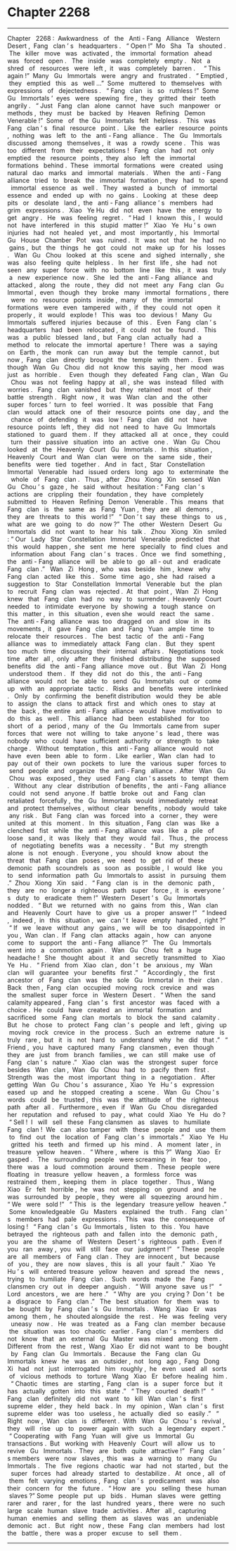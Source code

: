 
# Chapter 2268


---

Chapter ‌ ‌ 2268 :‌ ‌ Awkwardness ‌ ‌ of ‌ ‌ the ‌ ‌ Anti - Fang ‌ ‌ Alliance ‌ ‌
‌
Western ‌ ‌ Desert ,‌ ‌ Fang ‌ ‌ clan ’ s ‌ ‌ headquarters .‌ ‌
‌
“ Open !”‌ ‌ Mo ‌ ‌ Sha ‌ ‌ Ta ‌ ‌ shouted .‌ ‌
‌
The ‌ ‌ killer ‌ ‌ move ‌ ‌ was ‌ ‌ activated ,‌ ‌ the ‌ ‌ immortal ‌ ‌ formation ‌ ‌ ahead ‌ ‌ was ‌ ‌ forced ‌ ‌ open .‌ ‌
‌
The ‌ ‌ inside ‌ ‌ was ‌ ‌ completely ‌ ‌ empty .‌ ‌
‌
Not ‌ ‌ a ‌ ‌ shred ‌ ‌ of ‌ ‌ resources ‌ ‌ were ‌ ‌ left ,‌ ‌ it ‌ ‌ was ‌ ‌ completely ‌ ‌ barren .‌ ‌
‌
‌
‌
“ This ‌ ‌ again !”‌ ‌ Many ‌ ‌ Gu ‌ ‌ Immortals ‌ ‌ were ‌ ‌ angry ‌ ‌ and ‌ ‌ frustrated .‌ ‌
‌
“ Emptied ,‌ ‌ they ‌ ‌ emptied ‌ ‌ this ‌ ‌ as ‌ ‌ well …”‌ ‌ Some ‌ ‌ muttered ‌ ‌ to ‌ ‌ themselves ‌ ‌ with ‌ ‌ expressions ‌ ‌ of ‌ ‌
dejectedness .‌ ‌
‌
“ Fang ‌ ‌ clan ‌ ‌ is ‌ ‌ so ‌ ‌ ruthless !”‌ ‌ Some ‌ ‌ Gu ‌ ‌ Immortals ’‌ ‌ eyes ‌ ‌ were ‌ ‌ spewing ‌ ‌ fire ,‌ ‌ they ‌ ‌ gritted ‌ ‌ their ‌ ‌ teeth ‌ ‌
angrily .‌ ‌
‌
“ Just ‌ ‌ Fang ‌ ‌ clan ‌ ‌ alone ‌ ‌ cannot ‌ ‌ have ‌ ‌ such ‌ ‌ manpower ‌ ‌ or ‌ ‌ methods ,‌ ‌ they ‌ ‌ must ‌ ‌ be ‌ ‌ backed ‌ ‌ by ‌ ‌
Heaven ‌ ‌ Refining ‌ ‌ Demon ‌ ‌ Venerable !”‌ ‌ Some ‌ ‌ of ‌ ‌ the ‌ ‌ Gu ‌ ‌ Immortals ‌ ‌ felt ‌ ‌ helpless .‌ ‌
‌
This ‌ ‌ was ‌ ‌ Fang ‌ ‌ clan ’ s ‌ ‌ final ‌ ‌ resource ‌ ‌ point .‌ ‌
‌
Like ‌ ‌ the ‌ ‌ earlier ‌ ‌ resource ‌ ‌ points ,‌ ‌ nothing ‌ ‌ was ‌ ‌ left ‌ ‌ to ‌ ‌ the ‌ ‌ anti - Fang ‌ ‌ alliance .‌ ‌
‌
The ‌ ‌ Gu ‌ ‌ Immortals ‌ ‌ discussed ‌ ‌ among ‌ ‌ themselves ,‌ ‌ it ‌ ‌ was ‌ ‌ a ‌ ‌ rowdy ‌ ‌ scene .‌ ‌
‌
This ‌ ‌ was ‌ ‌ too ‌ ‌ different ‌ ‌ from ‌ ‌ their ‌ ‌ expectations !‌ ‌
‌
Fang ‌ ‌ clan ‌ ‌ had ‌ ‌ not ‌ ‌ only ‌ ‌ emptied ‌ ‌ the ‌ ‌ resource ‌ ‌ points ,‌ ‌ they ‌ ‌ also ‌ ‌ left ‌ ‌ the ‌ ‌ immortal ‌ ‌ formations ‌ ‌
behind .‌ ‌ These ‌ ‌ immortal ‌ ‌ formations ‌ ‌ were ‌ ‌ created ‌ ‌ using ‌ ‌ natural ‌ ‌ dao ‌ ‌ marks ‌ ‌ and ‌ ‌ immortal ‌ ‌
materials .‌ ‌
‌
When ‌ ‌ the ‌ ‌ anti - Fang ‌ ‌ alliance ‌ ‌ tried ‌ ‌ to ‌ ‌ break ‌ ‌ the ‌ ‌ immortal ‌ ‌ formation ,‌ ‌ they ‌ ‌ had ‌ ‌ to ‌ ‌ spend ‌ ‌ immortal ‌ ‌
essence ‌ ‌ as ‌ ‌ well .‌ ‌
‌
They ‌ ‌ wasted ‌ ‌ a ‌ ‌ bunch ‌ ‌ of ‌ ‌ immortal ‌ ‌ essence ‌ ‌ and ‌ ‌ ended ‌ ‌ up ‌ ‌ with ‌ ‌ no ‌ ‌ gains .‌ ‌
‌
Looking ‌ ‌ at ‌ ‌ these ‌ ‌ deep ‌ ‌ pits ‌ ‌ or ‌ ‌ desolate ‌ ‌ land ,‌ ‌ the ‌ ‌ anti - Fang ‌ ‌ alliance ’ s ‌ ‌ members ‌ ‌ had ‌ ‌ grim ‌ ‌
expressions .‌ ‌
‌
Xiao ‌ ‌ Ye ‌ ‌ Hu ‌ ‌ did ‌ ‌ not ‌ ‌ even ‌ ‌ have ‌ ‌ the ‌ ‌ energy ‌ ‌ to ‌ ‌ get ‌ ‌ angry .‌ ‌
‌
He ‌ ‌ was ‌ ‌ feeling ‌ ‌ regret .‌ ‌
‌
“ Had ‌ ‌ I ‌ ‌ known ‌ ‌ this ,‌ ‌ I ‌ ‌ would ‌ ‌ not ‌ ‌ have ‌ ‌ interfered ‌ ‌ in ‌ ‌ this ‌ ‌ stupid ‌ ‌ matter !”‌ ‌
‌
Xiao ‌ ‌ Ye ‌ ‌ Hu ’ s ‌ ‌ own ‌ ‌ injuries ‌ ‌ had ‌ ‌ not ‌ ‌ healed ‌ ‌ yet ,‌ ‌ and ‌ ‌ most ‌ ‌ importantly ,‌ ‌ his ‌ ‌ Immortal ‌ ‌ Gu ‌ ‌ House ‌ ‌
Chamber ‌ ‌ Pot ‌ ‌ was ‌ ‌ ruined .‌ ‌
‌
It ‌ ‌ was ‌ ‌ not ‌ ‌ that ‌ ‌ he ‌ ‌ had ‌ ‌ no ‌ ‌ gains ,‌ ‌ but ‌ ‌ the ‌ ‌ things ‌ ‌ he ‌ ‌ got ‌ ‌ could ‌ ‌ not ‌ ‌ make ‌ ‌ up ‌ ‌ for ‌ ‌ his ‌ ‌ losses .‌ ‌
‌
Wan ‌ ‌ Gu ‌ ‌ Chou ‌ ‌ looked ‌ ‌ at ‌ ‌ this ‌ ‌ scene ‌ ‌ and ‌ ‌ sighed ‌ ‌ internally ,‌ ‌ she ‌ ‌ was ‌ ‌ also ‌ ‌ feeling ‌ ‌ quite ‌ ‌ helpless .‌ ‌
‌
In ‌ ‌ her ‌ ‌ first ‌ ‌ life ,‌ ‌ she ‌ ‌ had ‌ ‌ not ‌ ‌ seen ‌ ‌ any ‌ ‌ super ‌ ‌ force ‌ ‌ with ‌ ‌ no ‌ ‌ bottom ‌ ‌ line ‌ ‌ like ‌ ‌ this ,‌ ‌ it ‌ ‌ was ‌ ‌ truly ‌ ‌ a ‌ ‌ new ‌ ‌
experience ‌ ‌ now .‌ ‌
‌
She ‌ ‌ led ‌ ‌ the ‌ ‌ anti - Fang ‌ ‌ alliance ‌ ‌ and ‌ ‌ attacked ,‌ ‌ along ‌ ‌ the ‌ ‌ route ,‌ ‌ they ‌ ‌ did ‌ ‌ not ‌ ‌ meet ‌ ‌ any ‌ ‌ Fang ‌ ‌ clan ‌ ‌
Gu ‌ ‌ Immortal ,‌ ‌ even ‌ ‌ though ‌ ‌ they ‌ ‌ broke ‌ ‌ many ‌ ‌ immortal ‌ ‌ formations ,‌ ‌ there ‌ ‌ were ‌ ‌ no ‌ ‌ resource ‌ ‌ points ‌ ‌
inside ,‌ ‌ many ‌ ‌ of ‌ ‌ the ‌ ‌ immortal ‌ ‌ formations ‌ ‌ were ‌ ‌ even ‌ ‌ tampered ‌ ‌ with ,‌ ‌ if ‌ ‌ they ‌ ‌ could ‌ ‌ not ‌ ‌ open ‌ ‌ it ‌ ‌
properly ,‌ ‌ it ‌ ‌ would ‌ ‌ explode !‌ ‌
‌
This ‌ ‌ was ‌ ‌ too ‌ ‌ devious !‌ ‌
‌
Many ‌ ‌ Gu ‌ ‌ Immortals ‌ ‌ suffered ‌ ‌ injuries ‌ ‌ because ‌ ‌ of ‌ ‌ this .‌ ‌
‌
Even ‌ ‌ Fang ‌ ‌ clan ’ s ‌ ‌ headquarters ‌ ‌ had ‌ ‌ been ‌ ‌ relocated ,‌ ‌ it ‌ ‌ could ‌ ‌ not ‌ ‌ be ‌ ‌ found .‌ ‌
‌
This ‌ ‌ was ‌ ‌ a ‌ ‌ public ‌ ‌ blessed ‌ ‌ land ,‌ ‌ but ‌ ‌ Fang ‌ ‌ clan ‌ ‌ actually ‌ ‌ had ‌ ‌ a ‌ ‌ method ‌ ‌ to ‌ ‌ relocate ‌ ‌ the ‌ ‌ immortal ‌ ‌
aperture !‌ ‌
‌
There ‌ ‌ was ‌ ‌ a ‌ ‌ saying ‌ ‌ on ‌ ‌ Earth ,‌ ‌ the ‌ ‌ monk ‌ ‌ can ‌ ‌ run ‌ ‌ away ‌ ‌ but ‌ ‌ the ‌ ‌ temple ‌ ‌ cannot ,‌ ‌ but ‌ ‌ now ,‌ ‌ Fang ‌ ‌ clan ‌ ‌
directly ‌ ‌ brought ‌ ‌ the ‌ ‌ temple ‌ ‌ with ‌ ‌ them .‌ ‌
‌
Even ‌ ‌ though ‌ ‌ Wan ‌ ‌ Gu ‌ ‌ Chou ‌ ‌ did ‌ ‌ not ‌ ‌ know ‌ ‌ this ‌ ‌ saying ,‌ ‌ her ‌ ‌ mood ‌ ‌ was ‌ ‌ just ‌ ‌ as ‌ ‌ horrible .‌ ‌
‌
‌
‌
Even ‌ ‌ though ‌ ‌ they ‌ ‌ defeated ‌ ‌ Fang ‌ ‌ clan ,‌ ‌ Wan ‌ ‌ Gu ‌ ‌ Chou ‌ ‌ was ‌ ‌ not ‌ ‌ feeling ‌ ‌ happy ‌ ‌ at ‌ ‌ all ,‌ ‌ she ‌ ‌ was ‌ ‌
instead ‌ ‌ filled ‌ ‌ with ‌ ‌ worries .‌ ‌
‌
Fang ‌ ‌ clan ‌ ‌ vanished ‌ ‌ but ‌ ‌ they ‌ ‌ retained ‌ ‌ most ‌ ‌ of ‌ ‌ their ‌ ‌ battle ‌ ‌ strength .‌ ‌
‌
Right ‌ ‌ now ,‌ ‌ it ‌ ‌ was ‌ ‌ Wan ‌ ‌ clan ‌ ‌ and ‌ ‌ the ‌ ‌ other ‌ ‌ super ‌ ‌ forces ’‌ ‌ turn ‌ ‌ to ‌ ‌ feel ‌ ‌ worried .‌ ‌ It ‌ ‌ was ‌ ‌ possible ‌ ‌ that ‌ ‌
Fang ‌ ‌ clan ‌ ‌ would ‌ ‌ attack ‌ ‌ one ‌ ‌ of ‌ ‌ their ‌ ‌ resource ‌ ‌ points ‌ ‌ one ‌ ‌ day ,‌ ‌ and ‌ ‌ the ‌ ‌ chance ‌ ‌ of ‌ ‌ defending ‌ ‌ it ‌ ‌ was ‌ ‌
low !‌ ‌
‌
Fang ‌ ‌ clan ‌ ‌ did ‌ ‌ not ‌ ‌ have ‌ ‌ resource ‌ ‌ points ‌ ‌ left ,‌ ‌ they ‌ ‌ did ‌ ‌ not ‌ ‌ need ‌ ‌ to ‌ ‌ have ‌ ‌ Gu ‌ ‌ Immortals ‌ ‌ stationed ‌ ‌ to ‌ ‌
guard ‌ ‌ them .‌ ‌ If ‌ ‌ they ‌ ‌ attacked ‌ ‌ all ‌ ‌ at ‌ ‌ once ,‌ ‌ they ‌ ‌ could ‌ ‌ turn ‌ ‌ their ‌ ‌ passive ‌ ‌ situation ‌ ‌ into ‌ ‌ an ‌ ‌ active ‌ ‌
one .‌ ‌
‌
Wan ‌ ‌ Gu ‌ ‌ Chou ‌ ‌ looked ‌ ‌ at ‌ ‌ the ‌ ‌ Heavenly ‌ ‌ Court ‌ ‌ Gu ‌ ‌ Immortals .‌ ‌
‌
In ‌ ‌ this ‌ ‌ situation ,‌ ‌ Heavenly ‌ ‌ Court ‌ ‌ and ‌ ‌ Wan ‌ ‌ clan ‌ ‌ were ‌ ‌ on ‌ ‌ the ‌ ‌ same ‌ ‌ side ,‌ ‌ their ‌ ‌ benefits ‌ ‌ were ‌ ‌ tied ‌ ‌
together .‌ ‌
‌
And ‌ ‌ in ‌ ‌ fact ,‌ ‌ Star ‌ ‌ Constellation ‌ ‌ Immortal ‌ ‌ Venerable ‌ ‌ had ‌ ‌ issued ‌ ‌ orders ‌ ‌ long ‌ ‌ ago ‌ ‌ to ‌ ‌ exterminate ‌ ‌
the ‌ ‌ whole ‌ ‌ of ‌ ‌ Fang ‌ ‌ clan .‌ ‌
‌
Thus ,‌ ‌ after ‌ ‌ Zhou ‌ ‌ Xiong ‌ ‌ Xin ‌ ‌ sensed ‌ ‌ Wan ‌ ‌ Gu ‌ ‌ Chou ’ s ‌ ‌ gaze ,‌ ‌ he ‌ ‌ said ‌ ‌ without ‌ ‌ hesitation :‌ ‌” Fang ‌ ‌
clan ’ s ‌ ‌ actions ‌ ‌ are ‌ ‌ crippling ‌ ‌ their ‌ ‌ foundation ,‌ ‌ they ‌ ‌ have ‌ ‌ completely ‌ ‌ submitted ‌ ‌ to ‌ ‌ Heaven ‌ ‌ Refining ‌ ‌
Demon ‌ ‌ Venerable .‌ ‌ This ‌ ‌ means ‌ ‌ that ‌ ‌ Fang ‌ ‌ clan ‌ ‌ is ‌ ‌ the ‌ ‌ same ‌ ‌ as ‌ ‌ Fang ‌ ‌ Yuan ,‌ ‌ they ‌ ‌ are ‌ ‌ all ‌ ‌ demons ,‌ ‌
they ‌ ‌ are ‌ ‌ threats ‌ ‌ to ‌ ‌ this ‌ ‌ world !”‌ ‌
‌
“ Don ’ t ‌ ‌ say ‌ ‌ these ‌ ‌ things ‌ ‌ to ‌ ‌ us ,‌ ‌ what ‌ ‌ are ‌ ‌ we ‌ ‌ going ‌ ‌ to ‌ ‌ do ‌ ‌ now ?”‌ ‌ The ‌ ‌ other ‌ ‌ Western ‌ ‌ Desert ‌ ‌ Gu ‌ ‌
Immortals ‌ ‌ did ‌ ‌ not ‌ ‌ want ‌ ‌ to ‌ ‌ hear ‌ ‌ his ‌ ‌ talk .‌ ‌
‌
Zhou ‌ ‌ Xiong ‌ ‌ Xin ‌ ‌ smiled :‌ ‌” Our ‌ ‌ Lady ‌ ‌ Star ‌ ‌ Constellation ‌ ‌ Immortal ‌ ‌ Venerable ‌ ‌ predicted ‌ ‌ that ‌ ‌ this ‌ ‌
would ‌ ‌ happen ,‌ ‌ she ‌ ‌ sent ‌ ‌ me ‌ ‌ here ‌ ‌ specially ‌ ‌ to ‌ ‌ find ‌ ‌ clues ‌ ‌ and ‌ ‌ information ‌ ‌ about ‌ ‌ Fang ‌ ‌ clan ’ s ‌ ‌
traces .‌ ‌ Once ‌ ‌ we ‌ ‌ find ‌ ‌ something ,‌ ‌ the ‌ ‌ anti - Fang ‌ ‌ alliance ‌ ‌ will ‌ ‌ be ‌ ‌ able ‌ ‌ to ‌ ‌ go ‌ ‌ all - out ‌ ‌ and ‌ ‌ eradicate ‌ ‌
Fang ‌ ‌ clan .”‌ ‌
‌
Wan ‌ ‌ Zi ‌ ‌ Hong ,‌ ‌ who ‌ ‌ was ‌ ‌ beside ‌ ‌ him ,‌ ‌ knew ‌ ‌ why ‌ ‌ Fang ‌ ‌ clan ‌ ‌ acted ‌ ‌ like ‌ ‌ this .‌ ‌
‌
Some ‌ ‌ time ‌ ‌ ago ,‌ ‌ she ‌ ‌ had ‌ ‌ raised ‌ ‌ a ‌ ‌ suggestion ‌ ‌ to ‌ ‌ Star ‌ ‌ Constellation ‌ ‌ Immortal ‌ ‌ Venerable ‌ ‌ but ‌ ‌ the ‌ ‌
plan ‌ ‌ to ‌ ‌ recruit ‌ ‌ Fang ‌ ‌ clan ‌ ‌ was ‌ ‌ rejected .‌ ‌ At ‌ ‌ that ‌ ‌ point ,‌ ‌ Wan ‌ ‌ Zi ‌ ‌ Hong ‌ ‌ knew ‌ ‌ that ‌ ‌ Fang ‌ ‌ clan ‌ ‌ had ‌ ‌ no ‌ ‌
way ‌ ‌ to ‌ ‌ surrender .‌ ‌ Heavenly ‌ ‌ Court ‌ ‌ needed ‌ ‌ to ‌ ‌ intimidate ‌ ‌ everyone ‌ ‌ by ‌ ‌ showing ‌ ‌ a ‌ ‌ tough ‌ ‌ stance ‌ ‌ on ‌ ‌
this ‌ ‌ matter ,‌ ‌ in ‌ ‌ this ‌ ‌ situation ,‌ ‌ even ‌ ‌ she ‌ ‌ would ‌ ‌ react ‌ ‌ the ‌ ‌ same .‌ ‌
‌
The ‌ ‌ anti - Fang ‌ ‌ alliance ‌ ‌ was ‌ ‌ too ‌ ‌ dragged ‌ ‌ on ‌ ‌ and ‌ ‌ slow ‌ ‌ in ‌ ‌ its ‌ ‌ movements ,‌ ‌ it ‌ ‌ gave ‌ ‌ Fang ‌ ‌ clan ‌ ‌ and ‌ ‌
Fang ‌ ‌ Yuan ‌ ‌ ample ‌ ‌ time ‌ ‌ to ‌ ‌ relocate ‌ ‌ their ‌ ‌ resources .‌ ‌
‌
The ‌ ‌ best ‌ ‌ tactic ‌ ‌ of ‌ ‌ the ‌ ‌ anti - Fang ‌ ‌ alliance ‌ ‌ was ‌ ‌ to ‌ ‌ immediately ‌ ‌ attack ‌ ‌ Fang ‌ ‌ clan .‌ ‌
‌
But ‌ ‌ they ‌ ‌ spent ‌ ‌ too ‌ ‌ much ‌ ‌ time ‌ ‌ discussing ‌ ‌ their ‌ ‌ internal ‌ ‌ affairs .‌ ‌
‌
Negotiations ‌ ‌ took ‌ ‌ time ‌ ‌ after ‌ ‌ all ,‌ ‌ only ‌ ‌ after ‌ ‌ they ‌ ‌ finished ‌ ‌ distributing ‌ ‌ the ‌ ‌ supposed ‌ ‌ benefits ‌ ‌ did ‌ ‌ the ‌ ‌
anti - Fang ‌ ‌ alliance ‌ ‌ move ‌ ‌ out .‌ ‌
‌
But ‌ ‌ Wan ‌ ‌ Zi ‌ ‌ Hong ‌ ‌ understood ‌ ‌ them .‌ ‌
‌
If ‌ ‌ they ‌ ‌ did ‌ ‌ not ‌ ‌ do ‌ ‌ this ,‌ ‌ the ‌ ‌ anti - Fang ‌ ‌ alliance ‌ ‌ would ‌ ‌ not ‌ ‌ be ‌ ‌ able ‌ ‌ to ‌ ‌ send ‌ ‌ Gu ‌ ‌ Immortals ‌ ‌ out ‌ ‌ or ‌ ‌
come ‌ ‌ up ‌ ‌ with ‌ ‌ an ‌ ‌ appropriate ‌ ‌ tactic .‌ ‌
‌
Risks ‌ ‌ and ‌ ‌ benefits ‌ ‌ were ‌ ‌ interlinked .‌ ‌
‌
Only ‌ ‌ by ‌ ‌ confirming ‌ ‌ the ‌ ‌ benefit ‌ ‌ distribution ‌ ‌ would ‌ ‌ they ‌ ‌ be ‌ ‌ able ‌ ‌ to ‌ ‌ assign ‌ ‌ the ‌ ‌ clans ‌ ‌ to ‌ ‌ attack ‌ ‌ first ‌ ‌
and ‌ ‌ which ‌ ‌ ones ‌ ‌ to ‌ ‌ stay ‌ ‌ at ‌ ‌ the ‌ ‌ back ,‌ ‌ the ‌ ‌ entire ‌ ‌ anti - Fang ‌ ‌ alliance ‌ ‌ would ‌ ‌ have ‌ ‌ motivation ‌ ‌ to ‌ ‌ do ‌ ‌
this ‌ ‌ as ‌ ‌ well .‌ ‌
‌
This ‌ ‌ alliance ‌ ‌ had ‌ ‌ been ‌ ‌ established ‌ ‌ for ‌ ‌ too ‌ ‌ short ‌ ‌ of ‌ ‌ a ‌ ‌ period ,‌ ‌ many ‌ ‌ of ‌ ‌ the ‌ ‌ Gu ‌ ‌ Immortals ‌ ‌ came ‌ ‌
from ‌ ‌ super ‌ ‌ forces ‌ ‌ that ‌ ‌ were ‌ ‌ not ‌ ‌ willing ‌ ‌ to ‌ ‌ take ‌ ‌ anyone ’ s ‌ ‌ lead ,‌ ‌ there ‌ ‌ was ‌ ‌ nobody ‌ ‌ who ‌ ‌ could ‌ ‌ have ‌ ‌
sufficient ‌ ‌ authority ‌ ‌ or ‌ ‌ strength ‌ ‌ to ‌ ‌ take ‌ ‌ charge .‌ ‌
‌
Without ‌ ‌ temptation ,‌ ‌ this ‌ ‌ anti - Fang ‌ ‌ alliance ‌ ‌ would ‌ ‌ not ‌ ‌ have ‌ ‌ even ‌ ‌ been ‌ ‌ able ‌ ‌ to ‌ ‌ form .‌ ‌
‌
Like ‌ ‌ earlier ,‌ ‌ Wan ‌ ‌ clan ‌ ‌ had ‌ ‌ to ‌ ‌ pay ‌ ‌ out ‌ ‌ of ‌ ‌ their ‌ ‌ own ‌ ‌ pockets ‌ ‌ to ‌ ‌ lure ‌ ‌ the ‌ ‌ various ‌ ‌ super ‌ ‌ forces ‌ ‌ to ‌ ‌
send ‌ ‌ people ‌ ‌ and ‌ ‌ organize ‌ ‌ the ‌ ‌ anti - Fang ‌ ‌ alliance .‌ ‌ After ‌ ‌ Wan ‌ ‌ Gu ‌ ‌ Chou ‌ ‌ was ‌ ‌ exposed ,‌ ‌ they ‌ ‌ used ‌ ‌
Fang ‌ ‌ clan ’ s ‌ ‌ assets ‌ ‌ to ‌ ‌ tempt ‌ ‌ them .‌ ‌
‌
Without ‌ ‌ any ‌ ‌ clear ‌ ‌ distribution ‌ ‌ of ‌ ‌ benefits ,‌ ‌ the ‌ ‌ anti - Fang ‌ ‌ alliance ‌ ‌ could ‌ ‌ not ‌ ‌ send ‌ ‌ anyone .‌ ‌
‌
If ‌ ‌ battle ‌ ‌ broke ‌ ‌ out ‌ ‌ and ‌ ‌ Fang ‌ ‌ clan ‌ ‌ retaliated ‌ ‌ forcefully ,‌ ‌ the ‌ ‌ Gu ‌ ‌ Immortals ‌ ‌ would ‌ ‌ immediately ‌ ‌
retreat ‌ ‌ and ‌ ‌ protect ‌ ‌ themselves ,‌ ‌ without ‌ ‌ clear ‌ ‌ benefits ,‌ ‌ nobody ‌ ‌ would ‌ ‌ take ‌ ‌ any ‌ ‌ risk .‌ ‌
‌
But ‌ ‌ Fang ‌ ‌ clan ‌ ‌ was ‌ ‌ forced ‌ ‌ into ‌ ‌ a ‌ ‌ corner ,‌ ‌ they ‌ ‌ were ‌ ‌ united ‌ ‌ at ‌ ‌ this ‌ ‌ moment .‌ ‌
‌
In ‌ ‌ this ‌ ‌ situation ,‌ ‌ Fang ‌ ‌ clan ‌ ‌ was ‌ ‌ like ‌ ‌ a ‌ ‌ clenched ‌ ‌ fist ‌ ‌ while ‌ ‌ the ‌ ‌ anti - Fang ‌ ‌ alliance ‌ ‌ was ‌ ‌ like ‌ ‌ a ‌ ‌ pile ‌ ‌ of ‌ ‌
loose ‌ ‌ sand ,‌ ‌ it ‌ ‌ was ‌ ‌ likely ‌ ‌ that ‌ ‌ they ‌ ‌ would ‌ ‌ fail .‌ ‌
‌
Thus ,‌ ‌ the ‌ ‌ process ‌ ‌ of ‌ ‌ negotiating ‌ ‌ benefits ‌ ‌ was ‌ ‌ a ‌ ‌ necessity .‌ ‌
‌
“ But ‌ ‌ my ‌ ‌ strength ‌ ‌ alone ‌ ‌ is ‌ ‌ not ‌ ‌ enough .‌ ‌ Everyone ,‌ ‌ you ‌ ‌ should ‌ ‌ know ‌ ‌ about ‌ ‌ the ‌ ‌ threat ‌ ‌ that ‌ ‌ Fang ‌ ‌
clan ‌ ‌ poses ,‌ ‌ we ‌ ‌ need ‌ ‌ to ‌ ‌ get ‌ ‌ rid ‌ ‌ of ‌ ‌ these ‌ ‌ demonic ‌ ‌ path ‌ ‌ scoundrels ‌ ‌ as ‌ ‌ soon ‌ ‌ as ‌ ‌ possible ,‌ ‌ I ‌ ‌ would ‌ ‌
like ‌ ‌ you ‌ ‌ to ‌ ‌ send ‌ ‌ information ‌ ‌ path ‌ ‌ Gu ‌ ‌ Immortals ‌ ‌ to ‌ ‌ assist ‌ ‌ in ‌ ‌ pursuing ‌ ‌ them .”‌ ‌ Zhou ‌ ‌ Xiong ‌ ‌ Xin ‌ ‌ said .‌ ‌
‌
“ Fang ‌ ‌ clan ‌ ‌ is ‌ ‌ in ‌ ‌ the ‌ ‌ demonic ‌ ‌ path ,‌ ‌ they ‌ ‌ are ‌ ‌ no ‌ ‌ longer ‌ ‌ a ‌ ‌ righteous ‌ ‌ path ‌ ‌ super ‌ ‌ force ,‌ ‌ it ‌ ‌ is ‌ ‌
everyone ’ s ‌ ‌ duty ‌ ‌ to ‌ ‌ eradicate ‌ ‌ them !”‌ ‌ Western ‌ ‌ Desert ’ s ‌ ‌ Gu ‌ ‌ Immortals ‌ ‌ nodded .‌ ‌
‌
“ But ‌ ‌ we ‌ ‌ returned ‌ ‌ with ‌ ‌ no ‌ ‌ gains ‌ ‌ from ‌ ‌ this ,‌ ‌ Wan ‌ ‌ clan ‌ ‌ and ‌ ‌ Heavenly ‌ ‌ Court ‌ ‌ have ‌ ‌ to ‌ ‌ give ‌ ‌ us ‌ ‌ a ‌ ‌ proper ‌ ‌
answer !”‌ ‌
‌
“ Indeed ,‌ ‌ indeed ,‌ ‌ in ‌ ‌ this ‌ ‌ situation ,‌ ‌ we ‌ ‌ can ’ t ‌ ‌ leave ‌ ‌ empty ‌ ‌ handed ,‌ ‌ right ?”‌ ‌
‌
“ If ‌ ‌ we ‌ ‌ leave ‌ ‌ without ‌ ‌ any ‌ ‌ gains ,‌ ‌ we ‌ ‌ will ‌ ‌ be ‌ ‌ too ‌ ‌ disappointed ‌ ‌ in ‌ ‌ you ,‌ ‌ Wan ‌ ‌ clan .‌ ‌ If ‌ ‌ Fang ‌ ‌ clan ‌ ‌ attacks ‌ ‌
again ,‌ ‌ how ‌ ‌ can ‌ ‌ anyone ‌ ‌ come ‌ ‌ to ‌ ‌ support ‌ ‌ the ‌ ‌ anti - Fang ‌ ‌ alliance ?”‌ ‌
‌
The ‌ ‌ Gu ‌ ‌ Immortals ‌ ‌ went ‌ ‌ into ‌ ‌ a ‌ ‌ commotion ‌ ‌ again .‌ ‌
‌
Wan ‌ ‌ Gu ‌ ‌ Chou ‌ ‌ felt ‌ ‌ a ‌ ‌ huge ‌ ‌ headache !‌ ‌
‌
She ‌ ‌ thought ‌ ‌ about ‌ ‌ it ‌ ‌ and ‌ ‌ secretly ‌ ‌ transmitted ‌ ‌ to ‌ ‌ Xiao ‌ ‌ Ye ‌ ‌ Hu .‌ ‌
‌
“ Friend ‌ ‌ from ‌ ‌ Xiao ‌ ‌ clan ,‌ ‌ don ’ t ‌ ‌ be ‌ ‌ anxious ,‌ ‌ my ‌ ‌ Wan ‌ ‌ clan ‌ ‌ will ‌ ‌ guarantee ‌ ‌ your ‌ ‌ benefits ‌ ‌ first .”‌ ‌
‌
“ Accordingly ,‌ ‌ the ‌ ‌ first ‌ ‌ ancestor ‌ ‌ of ‌ ‌ Fang ‌ ‌ clan ‌ ‌ was ‌ ‌ the ‌ ‌ sole ‌ ‌ Gu ‌ ‌ Immortal ‌ ‌ in ‌ ‌ their ‌ ‌ clan .‌ ‌ Back ‌ ‌ then ,‌ ‌
Fang ‌ ‌ clan ‌ ‌ occupied ‌ ‌ moving ‌ ‌ rock ‌ ‌ crevice ‌ ‌ and ‌ ‌ was ‌ ‌ the ‌ ‌ smallest ‌ ‌ super ‌ ‌ force ‌ ‌ in ‌ ‌ Western ‌ ‌ Desert .‌ ‌
‌
“ When ‌ ‌ the ‌ ‌ sand ‌ ‌ calamity ‌ ‌ appeared ,‌ ‌ Fang ‌ ‌ clan ’ s ‌ ‌ first ‌ ‌ ancestor ‌ ‌ was ‌ ‌ faced ‌ ‌ with ‌ ‌ a ‌ ‌ choice .‌ ‌ He ‌ ‌ could ‌ ‌
have ‌ ‌ created ‌ ‌ an ‌ ‌ immortal ‌ ‌ formation ‌ ‌ and ‌ ‌ sacrificed ‌ ‌ some ‌ ‌ Fang ‌ ‌ clan ‌ ‌ mortals ‌ ‌ to ‌ ‌ block ‌ ‌ the ‌ ‌ sand ‌ ‌
calamity .‌ ‌ But ‌ ‌ he ‌ ‌ chose ‌ ‌ to ‌ ‌ protect ‌ ‌ Fang ‌ ‌ clan ’ s ‌ ‌ people ‌ ‌ and ‌ ‌ left ,‌ ‌ giving ‌ ‌ up ‌ ‌ moving ‌ ‌ rock ‌ ‌ crevice ‌ ‌ in ‌ ‌
the ‌ ‌ process .‌ ‌ Such ‌ ‌ an ‌ ‌ extreme ‌ ‌ nature ‌ ‌ is ‌ ‌ truly ‌ ‌ rare ,‌ ‌ but ‌ ‌ it ‌ ‌ is ‌ ‌ not ‌ ‌ hard ‌ ‌ to ‌ ‌ understand ‌ ‌ why ‌ ‌ he ‌ ‌ did ‌ ‌
that .”‌ ‌
‌
“ Friend ,‌ ‌ you ‌ ‌ have ‌ ‌ captured ‌ ‌ many ‌ ‌ Fang ‌ ‌ clansmen ,‌ ‌ even ‌ ‌ though ‌ ‌ they ‌ ‌ are ‌ ‌ just ‌ ‌ from ‌ ‌ branch ‌ ‌
families ,‌ ‌ we ‌ ‌ can ‌ ‌ still ‌ ‌ make ‌ ‌ use ‌ ‌ of ‌ ‌ Fang ‌ ‌ clan ’ s ‌ ‌ nature .”‌ ‌
‌
Xiao ‌ ‌ clan ‌ ‌ was ‌ ‌ the ‌ ‌ strongest ‌ ‌ super ‌ ‌ force ‌ ‌ besides ‌ ‌ Wan ‌ ‌ clan ,‌ ‌ Wan ‌ ‌ Gu ‌ ‌ Chou ‌ ‌ had ‌ ‌ to ‌ ‌ pacify ‌ ‌ them ‌ ‌
first .‌ ‌
‌
Strength ‌ ‌ was ‌ ‌ the ‌ ‌ most ‌ ‌ important ‌ ‌ thing ‌ ‌ in ‌ ‌ a ‌ ‌ negotiation .‌ ‌
‌
After ‌ ‌ getting ‌ ‌ Wan ‌ ‌ Gu ‌ ‌ Chou ’ s ‌ ‌ assurance ,‌ ‌ Xiao ‌ ‌ Ye ‌ ‌ Hu ’ s ‌ ‌ expression ‌ ‌ eased ‌ ‌ up ‌ ‌ and ‌ ‌ he ‌ ‌ stopped ‌ ‌
creating ‌ ‌ a ‌ ‌ scene .‌ ‌
‌
Wan ‌ ‌ Gu ‌ ‌ Chou ’ s ‌ ‌ words ‌ ‌ could ‌ ‌ be ‌ ‌ trusted ,‌ ‌ this ‌ ‌ was ‌ ‌ the ‌ ‌ attitude ‌ ‌ of ‌ ‌ the ‌ ‌ righteous ‌ ‌ path ‌ ‌ after ‌ ‌ all .‌ ‌
‌
Furthermore ,‌ ‌ even ‌ ‌ if ‌ ‌ Wan ‌ ‌ Gu ‌ ‌ Chou ‌ ‌ disregarded ‌ ‌ her ‌ ‌ reputation ‌ ‌ and ‌ ‌ refused ‌ ‌ to ‌ ‌ pay ,‌ ‌ what ‌ ‌ could ‌ ‌
Xiao ‌ ‌ Ye ‌ ‌ Hu ‌ ‌ do ?‌ ‌
‌
“ Sell !‌ ‌ I ‌ ‌ will ‌ ‌ sell ‌ ‌ these ‌ ‌ Fang ‌ ‌ clansmen ‌ ‌ as ‌ ‌ slaves ‌ ‌ to ‌ ‌ humiliate ‌ ‌ Fang ‌ ‌ clan !‌ ‌ We ‌ ‌ can ‌ ‌ also ‌ ‌ tamper ‌ ‌ with ‌ ‌
these ‌ ‌ people ‌ ‌ and ‌ ‌ use ‌ ‌ them ‌ ‌ to ‌ ‌ find ‌ ‌ out ‌ ‌ the ‌ ‌ location ‌ ‌ of ‌ ‌ Fang ‌ ‌ clan ’ s ‌ ‌ immortals .”‌ ‌
‌
Xiao ‌ ‌ Ye ‌ ‌ Hu ‌ ‌ gritted ‌ ‌ his ‌ ‌ teeth ‌ ‌ and ‌ ‌ firmed ‌ ‌ up ‌ ‌ his ‌ ‌ mind .‌ ‌
‌
A ‌ ‌ moment ‌ ‌ later ,‌ ‌ in ‌ ‌ treasure ‌ ‌ yellow ‌ ‌ heaven .‌ ‌
‌
“ Where ,‌ ‌ where ‌ ‌ is ‌ ‌ this ?”‌ ‌ Wang ‌ ‌ Xiao ‌ ‌ Er ‌ ‌ gasped .‌ ‌
‌
The ‌ ‌ surrounding ‌ ‌ people ‌ ‌ were ‌ ‌ screaming ‌ ‌ in ‌ ‌ fear ‌ ‌ too ,‌ ‌ there ‌ ‌ was ‌ ‌ a ‌ ‌ loud ‌ ‌ commotion ‌ ‌ around ‌ ‌ them .‌ ‌
‌
These ‌ ‌ people ‌ ‌ were ‌ ‌ floating ‌ ‌ in ‌ ‌ treasure ‌ ‌ yellow ‌ ‌ heaven ,‌ ‌ a ‌ ‌ formless ‌ ‌ force ‌ ‌ was ‌ ‌ restrained ‌ ‌ them ,‌ ‌
keeping ‌ ‌ them ‌ ‌ in ‌ ‌ place ‌ ‌ together .‌ ‌
‌
Thus ,‌ ‌ Wang ‌ ‌ Xiao ‌ ‌ Er ‌ ‌ felt ‌ ‌ horrible ,‌ ‌ he ‌ ‌ was ‌ ‌ not ‌ ‌ stepping ‌ ‌ on ‌ ‌ ground ‌ ‌ and ‌ ‌ he ‌ ‌ was ‌ ‌ surrounded ‌ ‌ by ‌ ‌
people ,‌ ‌ they ‌ ‌ were ‌ ‌ all ‌ ‌ squeezing ‌ ‌ around ‌ ‌ him .‌ ‌
‌
“ We ‌ ‌ were ‌ ‌ sold !”‌ ‌
‌
“ This ‌ ‌ is ‌ ‌ the ‌ ‌ legendary ‌ ‌ treasure ‌ ‌ yellow ‌ ‌ heaven .”‌ ‌
‌
Some ‌ ‌ knowledgeable ‌ ‌ Gu ‌ ‌ Masters ‌ ‌ explained ‌ ‌ the ‌ ‌ truth .‌ ‌
‌
Fang ‌ ‌ clan ’ s ‌ ‌ members ‌ ‌ had ‌ ‌ pale ‌ ‌ expressions .‌ ‌
‌
This ‌ ‌ was ‌ ‌ the ‌ ‌ consequence ‌ ‌ of ‌ ‌ losing !‌ ‌
‌
“ Fang ‌ ‌ clan ’ s ‌ ‌ Gu ‌ ‌ Immortals ,‌ ‌ listen ‌ ‌ to ‌ ‌ this .‌ ‌ You ‌ ‌ have ‌ ‌ betrayed ‌ ‌ the ‌ ‌ righteous ‌ ‌ path ‌ ‌ and ‌ ‌ fallen ‌ ‌ into ‌ ‌
the ‌ ‌ demonic ‌ ‌ path ,‌ ‌ you ‌ ‌ are ‌ ‌ the ‌ ‌ shame ‌ ‌ of ‌ ‌ Western ‌ ‌ Desert ’ s ‌ ‌ righteous ‌ ‌ path .‌ ‌ Even ‌ ‌ if ‌ ‌ you ‌ ‌ ran ‌ ‌ away ,‌ ‌
you ‌ ‌ will ‌ ‌ still ‌ ‌ face ‌ ‌ our ‌ ‌ judgment !”‌ ‌
‌
“ These ‌ ‌ people ‌ ‌ are ‌ ‌ all ‌ ‌ members ‌ ‌ of ‌ ‌ Fang ‌ ‌ clan .‌ ‌ They ‌ ‌ are ‌ ‌ innocent ,‌ ‌ but ‌ ‌ because ‌ ‌ of ‌ ‌ you ,‌ ‌ they ‌ ‌ are ‌ ‌
now ‌ ‌ slaves ,‌ ‌ this ‌ ‌ is ‌ ‌ all ‌ ‌ your ‌ ‌ fault .”‌ ‌
‌
Xiao ‌ ‌ Ye ‌ ‌ Hu ’ s ‌ ‌ will ‌ ‌ entered ‌ ‌ treasure ‌ ‌ yellow ‌ ‌ heaven ‌ ‌ and ‌ ‌ spread ‌ ‌ the ‌ ‌ news ,‌ ‌ trying ‌ ‌ to ‌ ‌ humiliate ‌ ‌ Fang ‌ ‌
clan .‌ ‌
‌
Such ‌ ‌ words ‌ ‌ made ‌ ‌ the ‌ ‌ Fang ‌ ‌ clansmen ‌ ‌ cry ‌ ‌ out ‌ ‌ in ‌ ‌ deeper ‌ ‌ anguish .‌ ‌
‌
“ Will ‌ ‌ anyone ‌ ‌ save ‌ ‌ us !”‌ ‌
‌
“ Lord ‌ ‌ ancestors ,‌ ‌ we ‌ ‌ are ‌ ‌ here .”‌ ‌
‌
“ Why ‌ ‌ are ‌ ‌ you ‌ ‌ crying ?‌ ‌ Don ’ t ‌ ‌ be ‌ ‌ a ‌ ‌ disgrace ‌ ‌ to ‌ ‌ Fang ‌ ‌ clan .”‌ ‌
‌
The ‌ ‌ best ‌ ‌ situation ‌ ‌ for ‌ ‌ them ‌ ‌ was ‌ ‌ to ‌ ‌ be ‌ ‌ bought ‌ ‌ by ‌ ‌ Fang ‌ ‌ clan ’ s ‌ ‌ Gu ‌ ‌ Immortals .‌ ‌
‌
Wang ‌ ‌ Xiao ‌ ‌ Er ‌ ‌ was ‌ ‌ among ‌ ‌ them ,‌ ‌ he ‌ ‌ shouted ‌ ‌ alongside ‌ ‌ the ‌ ‌ rest .‌ ‌
‌
He ‌ ‌ was ‌ ‌ feeling ‌ ‌ very ‌ ‌ uneasy ‌ ‌ now .‌ ‌
‌
He ‌ ‌ was ‌ ‌ treated ‌ ‌ as ‌ ‌ a ‌ ‌ Fang ‌ ‌ clan ‌ ‌ member ‌ ‌ because ‌ ‌ the ‌ ‌ situation ‌ ‌ was ‌ ‌ too ‌ ‌ chaotic ‌ ‌ earlier .‌ ‌ Fang ‌ ‌
clan ’ s ‌ ‌ members ‌ ‌ did ‌ ‌ not ‌ ‌ know ‌ ‌ that ‌ ‌ an ‌ ‌ external ‌ ‌ Gu ‌ ‌ Master ‌ ‌ was ‌ ‌ mixed ‌ ‌ among ‌ ‌ them .‌ ‌
‌
Different ‌ ‌ from ‌ ‌ the ‌ ‌ rest ,‌ ‌ Wang ‌ ‌ Xiao ‌ ‌ Er ‌ ‌ did ‌ ‌ not ‌ ‌ want ‌ ‌ to ‌ ‌ be ‌ ‌ bought ‌ ‌ by ‌ ‌ Fang ‌ ‌ clan ‌ ‌ Gu ‌ ‌ Immortals .‌ ‌
‌
Because ‌ ‌ the ‌ ‌ Fang ‌ ‌ clan ‌ ‌ Gu ‌ ‌ Immortals ‌ ‌ knew ‌ ‌ he ‌ ‌ was ‌ ‌ an ‌ ‌ outsider ,‌ ‌ not ‌ ‌ long ‌ ‌ ago ,‌ ‌ Fang ‌ ‌ Dong ‌ ‌ Xi ‌ ‌ had ‌ ‌
not ‌ ‌ just ‌ ‌ interrogated ‌ ‌ him ‌ ‌ roughly ,‌ ‌ he ‌ ‌ even ‌ ‌ used ‌ ‌ all ‌ ‌ sorts ‌ ‌ of ‌ ‌ vicious ‌ ‌ methods ‌ ‌ to ‌ ‌ torture ‌ ‌ Wang ‌ ‌ Xiao ‌ ‌
Er ‌ ‌ before ‌ ‌ healing ‌ ‌ him .‌ ‌
‌
“ Chaotic ‌ ‌ times ‌ ‌ are ‌ ‌ starting ,‌ ‌ Fang ‌ ‌ clan ‌ ‌ is ‌ ‌ a ‌ ‌ super ‌ ‌ force ‌ ‌ but ‌ ‌ it ‌ ‌ has ‌ ‌ actually ‌ ‌ gotten ‌ ‌ into ‌ ‌ this ‌ ‌ state .”‌ ‌
‌
“ They ‌ ‌ courted ‌ ‌ death !”‌ ‌
‌
“ Fang ‌ ‌ clan ‌ ‌ definitely ‌ ‌ did ‌ ‌ not ‌ ‌ want ‌ ‌ to ‌ ‌ kill ‌ ‌ Wan ‌ ‌ clan ’ s ‌ ‌ first ‌ ‌ supreme ‌ ‌ elder ,‌ ‌ they ‌ ‌ held ‌ ‌ back .‌ ‌ In ‌ ‌ my ‌ ‌
opinion ,‌ ‌ Wan ‌ ‌ clan ’ s ‌ ‌ first ‌ ‌ supreme ‌ ‌ elder ‌ ‌ was ‌ ‌ too ‌ ‌ useless ,‌ ‌ he ‌ ‌ actually ‌ ‌ died ‌ ‌ so ‌ ‌ easily .”‌ ‌
‌
“ Right ‌ ‌ now ,‌ ‌ Wan ‌ ‌ clan ‌ ‌ is ‌ ‌ different .‌ ‌ With ‌ ‌ Wan ‌ ‌ Gu ‌ ‌ Chou ’ s ‌ ‌ revival ,‌ ‌ they ‌ ‌ will ‌ ‌ rise ‌ ‌ up ‌ ‌ to ‌ ‌ power ‌ ‌ again ‌ ‌
with ‌ ‌ such ‌ ‌ a ‌ ‌ legendary ‌ ‌ expert .”‌ ‌
‌
“ Cooperating ‌ ‌ with ‌ ‌ Fang ‌ ‌ Yuan ‌ ‌ will ‌ ‌ give ‌ ‌ us ‌ ‌ Immortal ‌ ‌ Gu ‌ ‌ transactions .‌ ‌ But ‌ ‌ working ‌ ‌ with ‌ ‌ Heavenly ‌ ‌
Court ‌ ‌ will ‌ ‌ allow ‌ ‌ us ‌ ‌ to ‌ ‌ revive ‌ ‌ Gu ‌ ‌ Immortals .‌ ‌ They ‌ ‌ are ‌ ‌ both ‌ ‌ quite ‌ ‌ attractive !”‌ ‌
‌
Fang ‌ ‌ clan ’ s ‌ ‌ members ‌ ‌ were ‌ ‌ now ‌ ‌ slaves ,‌ ‌ this ‌ ‌ was ‌ ‌ a ‌ ‌ warning ‌ ‌ to ‌ ‌ many ‌ ‌ Gu ‌ ‌ Immortals .‌ ‌
‌
The ‌ ‌ five ‌ ‌ regions ‌ ‌ chaotic ‌ ‌ war ‌ ‌ had ‌ ‌ not ‌ ‌ started ,‌ ‌ but ‌ ‌ the ‌ ‌ super ‌ ‌ forces ‌ ‌ had ‌ ‌ already ‌ ‌ started ‌ ‌ to ‌ ‌
destabilize .‌ ‌
‌
At ‌ ‌ once ,‌ ‌ all ‌ ‌ of ‌ ‌ them ‌ ‌ felt ‌ ‌ varying ‌ ‌ emotions ,‌ ‌ Fang ‌ ‌ clan ’ s ‌ ‌ predicament ‌ ‌ was ‌ ‌ also ‌ ‌ their ‌ ‌ concern ‌ ‌ for ‌ ‌
the ‌ ‌ future .‌ ‌
‌
“ How ‌ ‌ are ‌ ‌ you ‌ ‌ selling ‌ ‌ these ‌ ‌ human ‌ ‌ slaves ?”‌ ‌ Some ‌ ‌ people ‌ ‌ put ‌ ‌ up ‌ ‌ bids .‌ ‌
‌
Human ‌ ‌ slaves ‌ ‌ were ‌ ‌ getting ‌ ‌ rarer ‌ ‌ and ‌ ‌ rarer ,‌ ‌ for ‌ ‌ the ‌ ‌ last ‌ ‌ hundred ‌ ‌ years ,‌ ‌ there ‌ ‌ were ‌ ‌ no ‌ ‌ such ‌ ‌ large ‌ ‌
scale ‌ ‌ human ‌ ‌ slave ‌ ‌ trade ‌ ‌ activities .‌ ‌
‌
After ‌ ‌ all ,‌ ‌ capturing ‌ ‌ human ‌ ‌ enemies ‌ ‌ and ‌ ‌ selling ‌ ‌ them ‌ ‌ as ‌ ‌ slaves ‌ ‌ was ‌ ‌ an ‌ ‌ undeniable ‌ ‌ demonic ‌ ‌ act .‌ ‌
‌
But ‌ ‌ right ‌ ‌ now ,‌ ‌ these ‌ ‌ Fang ‌ ‌ clan ‌ ‌ members ‌ ‌ had ‌ ‌ lost ‌ ‌ the ‌ ‌ battle ,‌ ‌ there ‌ ‌ was ‌ ‌ a ‌ ‌ proper ‌ ‌ excuse ‌ ‌ to ‌ ‌ sell ‌ ‌
them .‌ ‌

---

